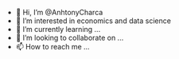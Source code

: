 - 👋 Hi, I’m @AnhtonyCharca
- 👀 I’m interested in economics and data science
- 🌱 I’m currently learning ...
- 💞️ I’m looking to collaborate on ...
- 📫 How to reach me ...

<!---
AnhtonyCharca/AnhtonyCharca is a ✨ special ✨ repository because its `README.md` (this file) appears on your GitHub profile.
You can click the Preview link to take a look at your changes.
--->
